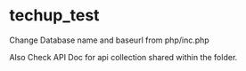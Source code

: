 # techup_test

Change Database name and baseurl from php/inc.php

Also Check API Doc for api collection shared within the folder.
